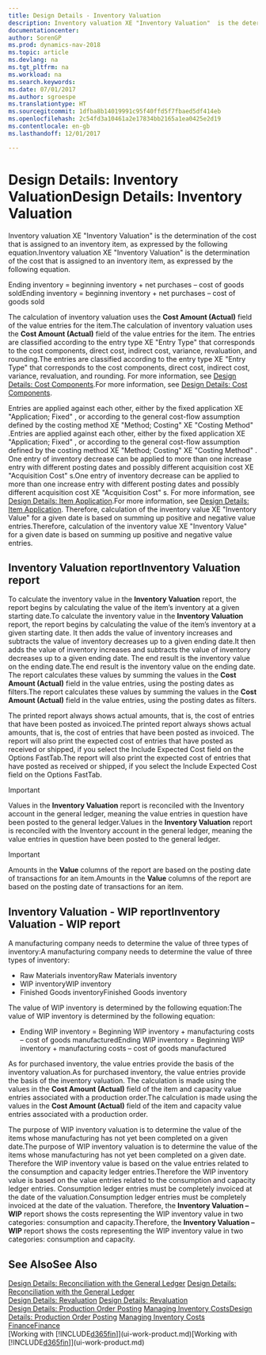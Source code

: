 ```yaml
---
title: Design Details - Inventory Valuation
description: Inventory valuation XE "Inventory Valuation"  is the determination of the cost that is assigned to an inventory item, as expressed by the following equation.
documentationcenter: 
author: SorenGP
ms.prod: dynamics-nav-2018
ms.topic: article
ms.devlang: na
ms.tgt_pltfrm: na
ms.workload: na
ms.search.keywords: 
ms.date: 07/01/2017
ms.author: sgroespe
ms.translationtype: HT
ms.sourcegitcommit: 1dfba8b14019991c95f40ffd5f7fbaed5df414eb
ms.openlocfilehash: 2c54fd3a10461a2e17834bb2165a1ea0425e2d19
ms.contentlocale: en-gb
ms.lasthandoff: 12/01/2017

---
```

# <a name="design-details-inventory-valuation"></a><span data-ttu-id="88bbd-103">Design Details: Inventory Valuation</span><span class="sxs-lookup"><span data-stu-id="88bbd-103">Design Details: Inventory Valuation</span></span>
<span data-ttu-id="88bbd-104">Inventory valuation XE "Inventory Valuation"  is the determination of the cost that is assigned to an inventory item, as expressed by the following equation.</span><span class="sxs-lookup"><span data-stu-id="88bbd-104">Inventory valuation XE "Inventory Valuation"  is the determination of the cost that is assigned to an inventory item, as expressed by the following equation.</span></span>  

<span data-ttu-id="88bbd-105">Ending inventory = beginning inventory + net purchases – cost of goods sold</span><span class="sxs-lookup"><span data-stu-id="88bbd-105">Ending inventory = beginning inventory + net purchases – cost of goods sold</span></span>  

<span data-ttu-id="88bbd-106">The calculation of inventory valuation uses the **Cost Amount (Actual)** field of the value entries for the item.</span><span class="sxs-lookup"><span data-stu-id="88bbd-106">The calculation of inventory valuation uses the **Cost Amount (Actual)** field of the value entries for the item.</span></span> <span data-ttu-id="88bbd-107">The entries are classified according to the entry type XE "Entry Type"  that corresponds to the cost components, direct cost, indirect cost, variance, revaluation, and rounding.</span><span class="sxs-lookup"><span data-stu-id="88bbd-107">The entries are classified according to the entry type XE "Entry Type"  that corresponds to the cost components, direct cost, indirect cost, variance, revaluation, and rounding.</span></span> <span data-ttu-id="88bbd-108">For more information, see [Design Details: Cost Components](design-details-cost-components.md).</span><span class="sxs-lookup"><span data-stu-id="88bbd-108">For more information, see [Design Details: Cost Components](design-details-cost-components.md).</span></span>  

<span data-ttu-id="88bbd-109">Entries are applied against each other, either by the fixed application XE "Application; Fixed" , or according to the general cost-flow assumption defined by the costing method XE "Method; Costing"  XE "Costing Method" .</span><span class="sxs-lookup"><span data-stu-id="88bbd-109">Entries are applied against each other, either by the fixed application XE "Application; Fixed" , or according to the general cost-flow assumption defined by the costing method XE "Method; Costing"  XE "Costing Method" .</span></span> <span data-ttu-id="88bbd-110">One entry of inventory decrease can be applied to more than one increase entry with different posting dates and possibly different acquisition cost XE "Acquisition Cost" s.</span><span class="sxs-lookup"><span data-stu-id="88bbd-110">One entry of inventory decrease can be applied to more than one increase entry with different posting dates and possibly different acquisition cost XE "Acquisition Cost" s.</span></span> <span data-ttu-id="88bbd-111">For more information, see [Design Details: Item Application](design-details-item-application.md).</span><span class="sxs-lookup"><span data-stu-id="88bbd-111">For more information, see [Design Details: Item Application](design-details-item-application.md).</span></span> <span data-ttu-id="88bbd-112">Therefore, calculation of the inventory value XE "Inventory Value"  for a given date is based on summing up positive and negative value entries.</span><span class="sxs-lookup"><span data-stu-id="88bbd-112">Therefore, calculation of the inventory value XE "Inventory Value"  for a given date is based on summing up positive and negative value entries.</span></span>  

## <a name="inventory-valuation-report"></a><span data-ttu-id="88bbd-113">Inventory Valuation report</span><span class="sxs-lookup"><span data-stu-id="88bbd-113">Inventory Valuation report</span></span>  
<span data-ttu-id="88bbd-114">To calculate the inventory value in the **Inventory Valuation** report, the report begins by calculating the value of the item’s inventory at a given starting date.</span><span class="sxs-lookup"><span data-stu-id="88bbd-114">To calculate the inventory value in the **Inventory Valuation** report, the report begins by calculating the value of the item’s inventory at a given starting date.</span></span> <span data-ttu-id="88bbd-115">It then adds the value of inventory increases and subtracts the value of inventory decreases up to a given ending date.</span><span class="sxs-lookup"><span data-stu-id="88bbd-115">It then adds the value of inventory increases and subtracts the value of inventory decreases up to a given ending date.</span></span> <span data-ttu-id="88bbd-116">The end result is the inventory value on the ending date.</span><span class="sxs-lookup"><span data-stu-id="88bbd-116">The end result is the inventory value on the ending date.</span></span> <span data-ttu-id="88bbd-117">The report calculates these values by summing the values in the **Cost Amount (Actual)** field in the value entries, using the posting dates as filters.</span><span class="sxs-lookup"><span data-stu-id="88bbd-117">The report calculates these values by summing the values in the **Cost Amount (Actual)** field in the value entries, using the posting dates as filters.</span></span>  

<span data-ttu-id="88bbd-118">The printed report always shows actual amounts, that is, the cost of entries that have been posted as invoiced.</span><span class="sxs-lookup"><span data-stu-id="88bbd-118">The printed report always shows actual amounts, that is, the cost of entries that have been posted as invoiced.</span></span> <span data-ttu-id="88bbd-119">The report will also print the expected cost of entries that have posted as received or shipped, if you select the Include Expected Cost field on the Options FastTab.</span><span class="sxs-lookup"><span data-stu-id="88bbd-119">The report will also print the expected cost of entries that have posted as received or shipped, if you select the Include Expected Cost field on the Options FastTab.</span></span>  

> [!IMPORTANT]  
>  <span data-ttu-id="88bbd-120">Values in the **Inventory Valuation** report is reconciled with the Inventory account in the general ledger, meaning the value entries in question have been posted to the general ledger.</span><span class="sxs-lookup"><span data-stu-id="88bbd-120">Values in the **Inventory Valuation** report is reconciled with the Inventory account in the general ledger, meaning the value entries in question have been posted to the general ledger.</span></span>  

> [!IMPORTANT]  
>  <span data-ttu-id="88bbd-121">Amounts in the **Value** columns of the report are based on the posting date of transactions for an item.</span><span class="sxs-lookup"><span data-stu-id="88bbd-121">Amounts in the **Value** columns of the report are based on the posting date of transactions for an item.</span></span>  

## <a name="inventory-valuation---wip-report"></a><span data-ttu-id="88bbd-122">Inventory Valuation - WIP report</span><span class="sxs-lookup"><span data-stu-id="88bbd-122">Inventory Valuation - WIP report</span></span>  
<span data-ttu-id="88bbd-123">A manufacturing company needs to determine the value of three types of inventory:</span><span class="sxs-lookup"><span data-stu-id="88bbd-123">A manufacturing company needs to determine the value of three types of inventory:</span></span>  

* <span data-ttu-id="88bbd-124">Raw Materials inventory</span><span class="sxs-lookup"><span data-stu-id="88bbd-124">Raw Materials inventory</span></span>  
* <span data-ttu-id="88bbd-125">WIP inventory</span><span class="sxs-lookup"><span data-stu-id="88bbd-125">WIP inventory</span></span>  
* <span data-ttu-id="88bbd-126">Finished Goods inventory</span><span class="sxs-lookup"><span data-stu-id="88bbd-126">Finished Goods inventory</span></span>  

<span data-ttu-id="88bbd-127">The value of WIP inventory is determined by the following equation:</span><span class="sxs-lookup"><span data-stu-id="88bbd-127">The value of WIP inventory is determined by the following equation:</span></span>  

* <span data-ttu-id="88bbd-128">Ending WIP inventory = Beginning WIP inventory + manufacturing costs – cost of goods manufactured</span><span class="sxs-lookup"><span data-stu-id="88bbd-128">Ending WIP inventory = Beginning WIP inventory + manufacturing costs – cost of goods manufactured</span></span>  

<span data-ttu-id="88bbd-129">As for purchased inventory, the value entries provide the basis of the inventory valuation.</span><span class="sxs-lookup"><span data-stu-id="88bbd-129">As for purchased inventory, the value entries provide the basis of the inventory valuation.</span></span> <span data-ttu-id="88bbd-130">The calculation is made using the values in the **Cost Amount (Actual)** field of the item and capacity value entries associated with a production order.</span><span class="sxs-lookup"><span data-stu-id="88bbd-130">The calculation is made using the values in the **Cost Amount (Actual)** field of the item and capacity value entries associated with a production order.</span></span>  

<span data-ttu-id="88bbd-131">The purpose of WIP inventory valuation is to determine the value of the items whose manufacturing has not yet been completed on a given date.</span><span class="sxs-lookup"><span data-stu-id="88bbd-131">The purpose of WIP inventory valuation is to determine the value of the items whose manufacturing has not yet been completed on a given date.</span></span> <span data-ttu-id="88bbd-132">Therefore the WIP inventory value is based on the value entries related to the consumption and capacity ledger entries.</span><span class="sxs-lookup"><span data-stu-id="88bbd-132">Therefore the WIP inventory value is based on the value entries related to the consumption and capacity ledger entries.</span></span> <span data-ttu-id="88bbd-133">Consumption ledger entries must be completely invoiced at the date of the valuation.</span><span class="sxs-lookup"><span data-stu-id="88bbd-133">Consumption ledger entries must be completely invoiced at the date of the valuation.</span></span> <span data-ttu-id="88bbd-134">Therefore, the **Inventory Valuation – WIP** report shows the costs representing the WIP inventory value in two categories: consumption and capacity.</span><span class="sxs-lookup"><span data-stu-id="88bbd-134">Therefore, the **Inventory Valuation – WIP** report shows the costs representing the WIP inventory value in two categories: consumption and capacity.</span></span>  

## <a name="see-also"></a><span data-ttu-id="88bbd-135">See Also</span><span class="sxs-lookup"><span data-stu-id="88bbd-135">See Also</span></span>  
<span data-ttu-id="88bbd-136">[Design Details: Reconciliation with the General Ledger](design-details-reconciliation-with-the-general-ledger.md) </span><span class="sxs-lookup"><span data-stu-id="88bbd-136">[Design Details: Reconciliation with the General Ledger](design-details-reconciliation-with-the-general-ledger.md) </span></span>  
<span data-ttu-id="88bbd-137">[Design Details: Revaluation](design-details-revaluation.md) </span><span class="sxs-lookup"><span data-stu-id="88bbd-137">[Design Details: Revaluation](design-details-revaluation.md) </span></span>  
<span data-ttu-id="88bbd-138">[Design Details: Production Order Posting](design-details-production-order-posting.md)
[Managing Inventory Costs](finance-manage-inventory-costs.md)</span><span class="sxs-lookup"><span data-stu-id="88bbd-138">[Design Details: Production Order Posting](design-details-production-order-posting.md)
[Managing Inventory Costs](finance-manage-inventory-costs.md)</span></span>  
[<span data-ttu-id="88bbd-139">Finance</span><span class="sxs-lookup"><span data-stu-id="88bbd-139">Finance</span></span>](finance.md)  
<span data-ttu-id="88bbd-140">[Working with [!INCLUDE[d365fin](includes/d365fin_md.md)]](ui-work-product.md)</span><span class="sxs-lookup"><span data-stu-id="88bbd-140">[Working with [!INCLUDE[d365fin](includes/d365fin_md.md)]](ui-work-product.md)</span></span>

